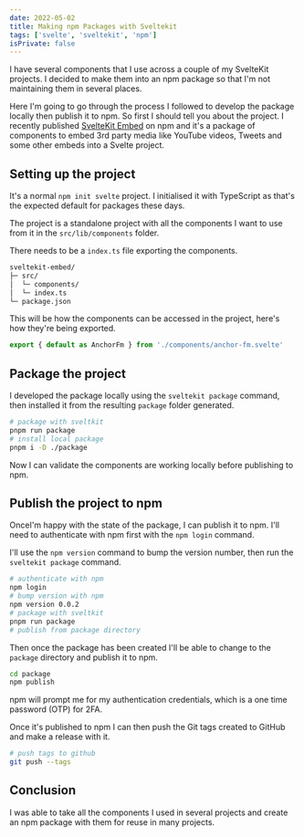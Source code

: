 ```yaml
---
date: 2022-05-02
title: Making npm Packages with Sveltekit
tags: ['svelte', 'sveltekit', 'npm']
isPrivate: false
---
```


I have several components that I use across a couple of my SvelteKit
projects. I decided to make them into an npm package so that I'm not
maintaining them in several places.

Here I'm going to go through the process I followed to develop the
package locally then publish it to npm. So first I should tell you
about the project. I recently published [SvelteKit Embed] on npm and
it's a package of components to embed 3rd party media like YouTube
videos, Tweets and some other embeds into a Svelte project.

## Setting up the project

It's a normal `npm init svelte` project. I initialised it with
TypeScript as that's the expected default for packages these days.

The project is a standalone project with all the components I want to
use from it in the `src/lib/components` folder.

There needs to be a `index.ts` file exporting the components.

```bash
sveltekit-embed/
├─ src/
│  └─ components/
│  └─ index.ts
└─ package.json
```

This will be how the components can be accessed in the project, here's
how they're being exported.

```ts
export { default as AnchorFm } from './components/anchor-fm.svelte'
```

## Package the project

I developed the package locally using the `sveltekit package` command,
then installed it from the resulting `package` folder generated.

```bash
# package with sveltkit
pnpm run package
# install local package
pnpm i -D ./package
```

Now I can validate the components are working locally before
publishing to npm.

## Publish the project to npm

OnceI'm happy with the state of the package, I can publish it to npm.
I'll need to authenticate with npm first with the `npm login` command.

I'll use the `npm version` command to bump the version number, then
run the `sveltekit package` command.

```bash
# authenticate with npm
npm login
# bump version with npm
npm version 0.0.2
# package with sveltkit
pnpm run package
# publish from package directory
```

Then once the package has been created I'll be able to change to the
`package` directory and publish it to npm.

```bash
cd package
npm publish
```

npm will prompt me for my authentication credentials, which is a one
time password (OTP) for 2FA.

Once it's published to npm I can then push the Git tags created to
GitHub and make a release with it.

```bash
# push tags to github
git push --tags
```

## Conclusion

I was able to take all the components I used in several projects and
create an npm package with them for reuse in many projects.

<!-- Links -->

[sveltekit embed]: https://github.com/spences10/sveltekit-embed
